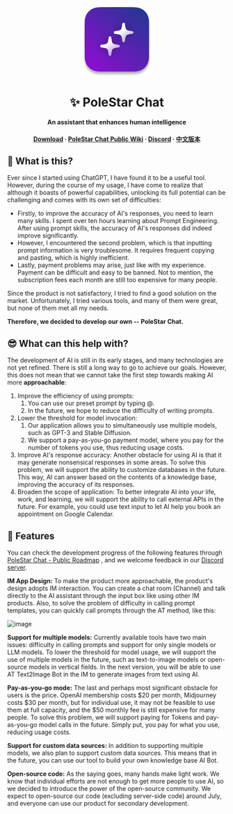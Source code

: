 <div align="center">
    <img src="/img/PoleStar.png" width="160px" />
    <h1>✨ PoleStar Chat</h1>
    <p>
        <strong>An assistant that enhances human intelligence</strong>
    </p>
    <h4>
        <a href="https://github.com/thinkingjimmy/PoleStarChat/releases/">Download</a>
        <span> · </span>
        <a href="https://statuesque-goal-eef.notion.site/PoleStar-Chat-Public-Wiki-c9084b5b26d7416bb3972977e0599fd8?pvs=4">PoleStar Chat Public Wiki</a>
        <span> · </span>
        <a href="https://discord.gg/esyCEGhmq9">Discord</a>
        <span> · </span>
        <a href="https://github.com/thinkingjimmy/PoleStarChat/blob/main/README-CN.md">中文版本</a>
    </h4>
</div>

## 🤔 What is this?

Ever since I started using ChatGPT, I have found it to be a useful tool. However, during the course of my usage, I have come to realize that although it boasts of powerful capabilities, unlocking its full potential can be challenging and comes with its own set of difficulties:

- Firstly, to improve the accuracy of AI's responses, you need to learn many skills. I spent over ten hours learning about Prompt Engineering. After using prompt skills, the accuracy of AI's responses did indeed improve significantly.
- However, I encountered the second problem, which is that inputting prompt information is very troublesome. It requires frequent copying and pasting, which is highly inefficient.
- Lastly, payment problems may arise, just like with my experience. Payment can be difficult and easy to be banned. Not to mention, the subscription fees each month are still too expensive for many people.

Since the product is not satisfactory, I tried to find a good solution on the market. Unfortunately, I tried various tools, and many of them were great, but none of them met all my needs. 

**Therefore, we decided to develop our own -- PoleStar Chat.**

## 😎 What can this help with?

The development of AI is still in its early stages, and many technologies are not yet refined. There is still a long way to go to achieve our goals. However, this does not mean that we cannot take the first step towards making AI more **approachable**:

1. Improve the efficiency of using prompts:
    1. You can use our preset prompt by typing @.
    2. In the future, we hope to reduce the difficulty of writing prompts.
2. Lower the threshold for model invocation:
    1. Our application allows you to simultaneously use multiple models, such as GPT-3 and Stable Diffusion.
    2. We support a pay-as-you-go payment model, where you pay for the number of tokens you use, thus reducing usage costs.
3. Improve AI's response accuracy:
Another obstacle for using AI is that it may generate nonsensical responses in some areas. To solve this problem, we will support the ability to customize databases in the future. This way, AI can answer based on the contents of a knowledge base, improving the accuracy of its responses.
4. Broaden the scope of application:
To better integrate AI into your life, work, and learning, we will support the ability to call external APIs in the future. For example, you could use text input to let AI help you book an appointment on Google Calendar.

## 🚀 Features

You can check the development progress of the following features through [PoleStar Chat - Public Roadmap](https://statuesque-goal-eef.notion.site/PoleStar-Chat-Public-Roadmap-d4d9a483564f409ba16ff22792c806f9?pvs=4) , and we welcome feedback in our [Discord server](https://discord.gg/esyCEGhmq9).

**IM App Design:**
To make the product more approachable, the product's design adopts IM interaction. You can create a chat room (Channel) and talk directly to the AI assistant through the input box like using other IM products. Also, to solve the problem of difficulty in calling prompt templates, you can quickly call prompts through the AT method, like this:

<img width="1153" alt="image" src="https://github.com/thinkingjimmy/PoleStarChat/assets/37492595/d4a05277-6843-46d3-abc7-726f4c56e258">

**Support for multiple models:**
Currently available tools have two main issues: difficulty in calling prompts and support for only single models or LLM models. To lower the threshold for model usage, we will support the use of multiple models in the future, such as text-to-image models or open-source models in vertical fields. In the next version, you will be able to use AT Text2Image Bot in the IM to generate images from text using AI.

**Pay-as-you-go mode:**
The last and perhaps most significant obstacle for users is the price. OpenAI membership costs $20 per month, Midjourney costs $30 per month, but for individual use, it may not be feasible to use them at full capacity, and the $50 monthly fee is still expensive for many people. To solve this problem, we will support paying for Tokens and pay-as-you-go model calls in the future. Simply put, you pay for what you use, reducing usage costs.

**Support for custom data sources:**
In addition to supporting multiple models, we also plan to support custom data sources. This means that in the future, you can use our tool to build your own knowledge base AI Bot.

**Open-source code:**
As the saying goes, many hands make light work. We know that individual efforts are not enough to get more people to use AI, so we decided to introduce the power of the open-source community. We expect to open-source our code (excluding server-side code) around July, and everyone can use our product for secondary development.
